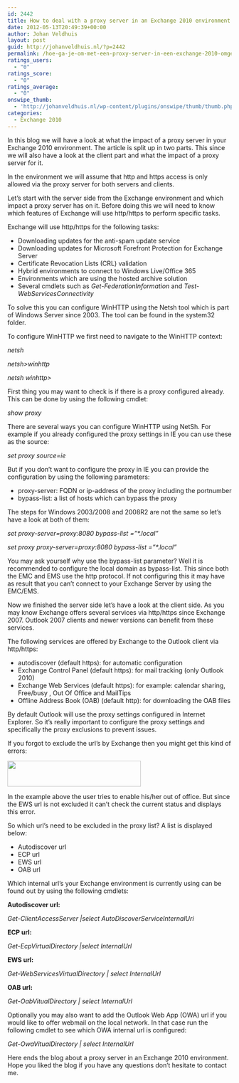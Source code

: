 ```yaml
---
id: 2442
title: How to deal with a proxy server in an Exchange 2010 environment
date: 2012-05-13T20:49:39+00:00
author: Johan Veldhuis
layout: post
guid: http://johanveldhuis.nl/?p=2442
permalink: /hoe-ga-je-om-met-een-proxy-server-in-een-exchange-2010-omgeving/
ratings_users:
  - "0"
ratings_score:
  - "0"
ratings_average:
  - "0"
onswipe_thumb:
  - 'http://johanveldhuis.nl/wp-content/plugins/onswipe/thumb/thumb.php?src=http://johanveldhuis.nl/wp-content/uploads/2012/05/oof.jpg&amp;w=600&amp;h=800&amp;zc=1&amp;q=75&amp;f=0'
categories:
  - Exchange 2010
---
```

In this blog we will have a look at what the impact of a proxy server in your Exchange 2010 environment. The article is split up in two parts. This since we will also have a look at the client part and what the impact of a proxy server for it.

In the environment we will assume that http and https access is only allowed via the proxy server for both servers and clients.

Let’s start with the server side from the Exchange environment and which impact a proxy server has on it. Before doing this we will need to know which features of Exchange will use http/https to perform specific tasks.

Exchange will use http/https for the following tasks:

  * Downloading updates for the anti-spam update service
  * Downloading updates for Microsoft Forefront Protection for Exchange Server
  * Certificate Revocation Lists (CRL) validation
  * Hybrid environments to connect to Windows Live/Office 365
  * Environments which are using the hosted archive solution
  * Several cmdlets such as _Get-FederationInformation_ and _Test-WebServicesConnectivity_

To solve this you can configure WinHTTP using the Netsh tool which is part of Windows Server since 2003. The tool can be found in the system32 folder.

To configure WinHTTP we first need to navigate to the WinHTTP context:

_netsh_
  
 _netsh>winhttp_
  
 _netsh winhttp>_

First thing you may want to check is if there is a proxy configured already. This can be done by using the following cmdlet:

_show proxy_

There are several ways you can configure WinHTTP using NetSh. For example if you already configured the proxy settings in IE you can use these as the source:

_set proxy source=ie_

But if you don’t want to configure the proxy in IE you can provide the configuration by using the following parameters:

  * proxy-server: FQDN or ip-address of the proxy including the portnumber
  * bypass-list: a list of hosts which can bypass the proxy

The steps for Windows 2003/2008 and 2008R2 are not the same so let’s have a look at both of them:

_set proxy-server=proxy:8080 bypass-list =”*.local”_

_set proxy proxy-server=proxy:8080 bypass-list =”*.local”_

You may ask yourself why use the bypass-list parameter? Well it is recommended to configure the local domain as bypass-list. This since both the EMC and EMS use the http protocol. If not configuring this it may have as result that you can’t connect to your Exchange Server by using the EMC/EMS.

Now we finished the server side let’s have a look at the client side. As you may know Exchange offers several services via http/https since Exchange 2007. Outlook 2007 clients and newer versions can benefit from these services.

The following services are offered by Exchange to the Outlook client via http/https:

  * autodiscover (default https): for automatic configuration
  * Exchange Control Panel (default https): for mail tracking (only Outlook 2010)
  * Exchange Web Services (default https): for example: calendar sharing, Free/busy , Out Of Office and MailTips
  * Offline Address Book (OAB) (default http): for downloading the OAB files

By default Outlook will use the proxy settings configured in Internet Explorer. So it’s really important to configure the proxy settings and specifically the proxy exclusions to prevent issues.

If you forgot to exclude the url’s by Exchange then you might get this kind of errors:

[<img title="Out Of Office fout" src="https://i1.wp.com/johanveldhuis.nl/wp-content/uploads/2012/05/oof-300x58.jpg?resize=300%2C58" alt="" width="300" height="58" data-recalc-dims="1" />](https://i0.wp.com/johanveldhuis.nl/wp-content/uploads/2012/05/oof.jpg)

In the example above the user tries to enable his/her out of office. But since the EWS url is not excluded it can’t check the current status and displays this error.

So which url’s need to be excluded in the proxy list? A list is displayed below:

  * Autodiscover url
  * ECP url
  * EWS url
  * OAB url

Which internal url’s your Exchange environment is currently using can be found out by using the following cmdlets:

**Autodiscover url:**

_Get-ClientAccessServer |select AutoDiscoverServiceInternalUri_

**ECP url:**

_Get-EcpVirtualDirectory |select InternalUrl_

**EWS url:**

_Get-WebServicesVirtualDirectory | select InternalUrl_

**OAB url:**

_Get-OabVitualDirectory | select InternalUrl_

Optionally you may also want to add the Outlook Web App (OWA) url if you would like to offer webmail on the local network. In that case run the following cmdlet to see which OWA internal url is configured:

_Get-OwaVitualDirectory | select InternalUrl_

Here ends the blog about a proxy server in an Exchange 2010 environment. Hope you liked the blog if you have any questions don&#8217;t hesitate to contact me.